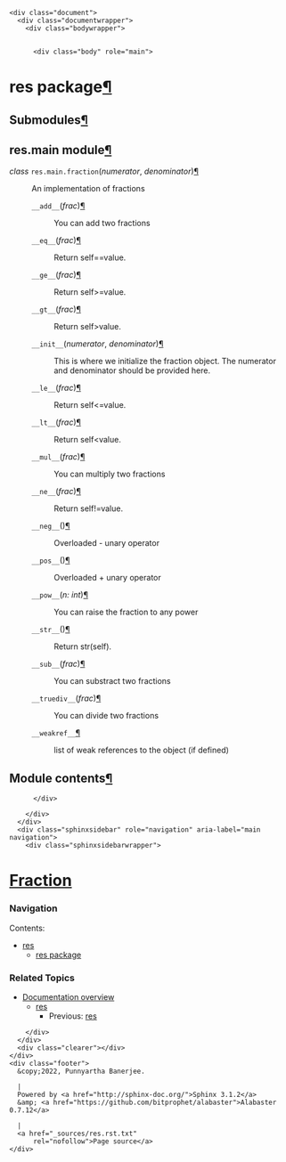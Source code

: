 
<!DOCTYPE html>

<html>
  <head>
    <meta charset="utf-8" />
    <meta name="viewport" content="width=device-width, initial-scale=1.0">
    <title>res package &#8212; Fraction  documentation</title>
    <link rel="stylesheet" href="_static/alabaster.css" type="text/css" />
    <link rel="stylesheet" href="_static/pygments.css" type="text/css" />
    <script id="documentation_options" data-url_root="./" src="_static/documentation_options.js"></script>
    <script src="_static/jquery.js"></script>
    <script src="_static/underscore.js"></script>
    <script src="_static/doctools.js"></script>
    <script src="_static/language_data.js"></script>
    <link rel="index" title="Index" href="genindex.html" />
    <link rel="search" title="Search" href="search.html" />
    <link rel="prev" title="res" href="modules.html" />
   
  <link rel="stylesheet" href="_static/custom.css" type="text/css" />
  
  
  <meta name="viewport" content="width=device-width, initial-scale=0.9, maximum-scale=0.9" />

  </head><body>
  

    <div class="document">
      <div class="documentwrapper">
        <div class="bodywrapper">
          

          <div class="body" role="main">
            
  <div class="section" id="res-package">
<h1>res package<a class="headerlink" href="#res-package" title="Permalink to this headline">¶</a></h1>
<div class="section" id="submodules">
<h2>Submodules<a class="headerlink" href="#submodules" title="Permalink to this headline">¶</a></h2>
</div>
<div class="section" id="module-res.main">
<span id="res-main-module"></span><h2>res.main module<a class="headerlink" href="#module-res.main" title="Permalink to this headline">¶</a></h2>
<dl class="py class">
<dt id="res.main.fraction">
<em class="property">class </em><code class="sig-prename descclassname">res.main.</code><code class="sig-name descname">fraction</code><span class="sig-paren">(</span><em class="sig-param"><span class="n">numerator</span></em>, <em class="sig-param"><span class="n">denominator</span></em><span class="sig-paren">)</span><a class="headerlink" href="#res.main.fraction" title="Permalink to this definition">¶</a></dt>
<dd><p>An implementation of fractions</p>
<dl class="py method">
<dt id="res.main.fraction.__add__">
<code class="sig-name descname">__add__</code><span class="sig-paren">(</span><em class="sig-param"><span class="n">frac</span></em><span class="sig-paren">)</span><a class="headerlink" href="#res.main.fraction.__add__" title="Permalink to this definition">¶</a></dt>
<dd><p>You can add two fractions</p>
</dd></dl>

<dl class="py method">
<dt id="res.main.fraction.__eq__">
<code class="sig-name descname">__eq__</code><span class="sig-paren">(</span><em class="sig-param"><span class="n">frac</span></em><span class="sig-paren">)</span><a class="headerlink" href="#res.main.fraction.__eq__" title="Permalink to this definition">¶</a></dt>
<dd><p>Return self==value.</p>
</dd></dl>

<dl class="py method">
<dt id="res.main.fraction.__ge__">
<code class="sig-name descname">__ge__</code><span class="sig-paren">(</span><em class="sig-param"><span class="n">frac</span></em><span class="sig-paren">)</span><a class="headerlink" href="#res.main.fraction.__ge__" title="Permalink to this definition">¶</a></dt>
<dd><p>Return self&gt;=value.</p>
</dd></dl>

<dl class="py method">
<dt id="res.main.fraction.__gt__">
<code class="sig-name descname">__gt__</code><span class="sig-paren">(</span><em class="sig-param"><span class="n">frac</span></em><span class="sig-paren">)</span><a class="headerlink" href="#res.main.fraction.__gt__" title="Permalink to this definition">¶</a></dt>
<dd><p>Return self&gt;value.</p>
</dd></dl>

<dl class="py method">
<dt id="res.main.fraction.__init__">
<code class="sig-name descname">__init__</code><span class="sig-paren">(</span><em class="sig-param"><span class="n">numerator</span></em>, <em class="sig-param"><span class="n">denominator</span></em><span class="sig-paren">)</span><a class="headerlink" href="#res.main.fraction.__init__" title="Permalink to this definition">¶</a></dt>
<dd><p>This is where we initialize the fraction object. The numerator and denominator should be 
provided here.</p>
</dd></dl>

<dl class="py method">
<dt id="res.main.fraction.__le__">
<code class="sig-name descname">__le__</code><span class="sig-paren">(</span><em class="sig-param"><span class="n">frac</span></em><span class="sig-paren">)</span><a class="headerlink" href="#res.main.fraction.__le__" title="Permalink to this definition">¶</a></dt>
<dd><p>Return self&lt;=value.</p>
</dd></dl>

<dl class="py method">
<dt id="res.main.fraction.__lt__">
<code class="sig-name descname">__lt__</code><span class="sig-paren">(</span><em class="sig-param"><span class="n">frac</span></em><span class="sig-paren">)</span><a class="headerlink" href="#res.main.fraction.__lt__" title="Permalink to this definition">¶</a></dt>
<dd><p>Return self&lt;value.</p>
</dd></dl>

<dl class="py method">
<dt id="res.main.fraction.__mul__">
<code class="sig-name descname">__mul__</code><span class="sig-paren">(</span><em class="sig-param"><span class="n">frac</span></em><span class="sig-paren">)</span><a class="headerlink" href="#res.main.fraction.__mul__" title="Permalink to this definition">¶</a></dt>
<dd><p>You can multiply two fractions</p>
</dd></dl>

<dl class="py method">
<dt id="res.main.fraction.__ne__">
<code class="sig-name descname">__ne__</code><span class="sig-paren">(</span><em class="sig-param"><span class="n">frac</span></em><span class="sig-paren">)</span><a class="headerlink" href="#res.main.fraction.__ne__" title="Permalink to this definition">¶</a></dt>
<dd><p>Return self!=value.</p>
</dd></dl>

<dl class="py method">
<dt id="res.main.fraction.__neg__">
<code class="sig-name descname">__neg__</code><span class="sig-paren">(</span><span class="sig-paren">)</span><a class="headerlink" href="#res.main.fraction.__neg__" title="Permalink to this definition">¶</a></dt>
<dd><p>Overloaded - unary operator</p>
</dd></dl>

<dl class="py method">
<dt id="res.main.fraction.__pos__">
<code class="sig-name descname">__pos__</code><span class="sig-paren">(</span><span class="sig-paren">)</span><a class="headerlink" href="#res.main.fraction.__pos__" title="Permalink to this definition">¶</a></dt>
<dd><p>Overloaded + unary operator</p>
</dd></dl>

<dl class="py method">
<dt id="res.main.fraction.__pow__">
<code class="sig-name descname">__pow__</code><span class="sig-paren">(</span><em class="sig-param"><span class="n">n</span><span class="p">:</span> <span class="n">int</span></em><span class="sig-paren">)</span><a class="headerlink" href="#res.main.fraction.__pow__" title="Permalink to this definition">¶</a></dt>
<dd><p>You can raise the fraction to any power</p>
</dd></dl>

<dl class="py method">
<dt id="res.main.fraction.__str__">
<code class="sig-name descname">__str__</code><span class="sig-paren">(</span><span class="sig-paren">)</span><a class="headerlink" href="#res.main.fraction.__str__" title="Permalink to this definition">¶</a></dt>
<dd><p>Return str(self).</p>
</dd></dl>

<dl class="py method">
<dt id="res.main.fraction.__sub__">
<code class="sig-name descname">__sub__</code><span class="sig-paren">(</span><em class="sig-param"><span class="n">frac</span></em><span class="sig-paren">)</span><a class="headerlink" href="#res.main.fraction.__sub__" title="Permalink to this definition">¶</a></dt>
<dd><p>You can substract two fractions</p>
</dd></dl>

<dl class="py method">
<dt id="res.main.fraction.__truediv__">
<code class="sig-name descname">__truediv__</code><span class="sig-paren">(</span><em class="sig-param"><span class="n">frac</span></em><span class="sig-paren">)</span><a class="headerlink" href="#res.main.fraction.__truediv__" title="Permalink to this definition">¶</a></dt>
<dd><p>You can divide two fractions</p>
</dd></dl>

<dl class="py attribute">
<dt id="res.main.fraction.__weakref__">
<code class="sig-name descname">__weakref__</code><a class="headerlink" href="#res.main.fraction.__weakref__" title="Permalink to this definition">¶</a></dt>
<dd><p>list of weak references to the object (if defined)</p>
</dd></dl>

</dd></dl>

</div>
<div class="section" id="module-res">
<span id="module-contents"></span><h2>Module contents<a class="headerlink" href="#module-res" title="Permalink to this headline">¶</a></h2>
</div>
</div>


          </div>
          
        </div>
      </div>
      <div class="sphinxsidebar" role="navigation" aria-label="main navigation">
        <div class="sphinxsidebarwrapper">
<h1 class="logo"><a href="index.html">Fraction</a></h1>








<h3>Navigation</h3>
<p class="caption"><span class="caption-text">Contents:</span></p>
<ul class="current">
<li class="toctree-l1 current"><a class="reference internal" href="modules.html">res</a><ul class="current">
<li class="toctree-l2 current"><a class="current reference internal" href="#">res package</a></li>
</ul>
</li>
</ul>

<div class="relations">
<h3>Related Topics</h3>
<ul>
  <li><a href="index.html">Documentation overview</a><ul>
  <li><a href="modules.html">res</a><ul>
      <li>Previous: <a href="modules.html" title="previous chapter">res</a></li>
  </ul></li>
  </ul></li>
</ul>
</div>
<div id="searchbox" style="display: none" role="search">
  <h3 id="searchlabel">Quick search</h3>
    <div class="searchformwrapper">
    <form class="search" action="search.html" method="get">
      <input type="text" name="q" aria-labelledby="searchlabel" />
      <input type="submit" value="Go" />
    </form>
    </div>
</div>
<script>$('#searchbox').show(0);</script>








        </div>
      </div>
      <div class="clearer"></div>
    </div>
    <div class="footer">
      &copy;2022, Punnyartha Banerjee.
      
      |
      Powered by <a href="http://sphinx-doc.org/">Sphinx 3.1.2</a>
      &amp; <a href="https://github.com/bitprophet/alabaster">Alabaster 0.7.12</a>
      
      |
      <a href="_sources/res.rst.txt"
          rel="nofollow">Page source</a>
    </div>

    

    
  </body>
</html>

